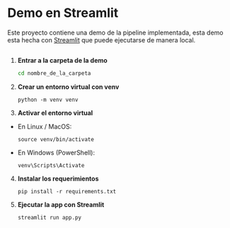 # Demo en Streamlit

Este proyecto contiene una demo de la pipeline implementada, esta demo esta hecha con [Streamlit](https://streamlit.io/) que puede ejecutarse de manera local.  

## 

1. **Entrar a la carpeta de la demo**  
   ```bash
   cd nombre_de_la_carpeta
    ```
2. **Crear un entorno virtual con venv**
    ```
    python -m venv venv
    ```
3. **Activar el entorno virtual**

- En Linux / MacOS:
    ```
    source venv/bin/activate
    ```
- En Windows (PowerShell):
    ```
    venv\Scripts\Activate
    ```
4. **Instalar los requerimientos**
    ```
    pip install -r requirements.txt
    ```
5. **Ejecutar la app con Streamlit**
    ```
    streamlit run app.py
    ```
